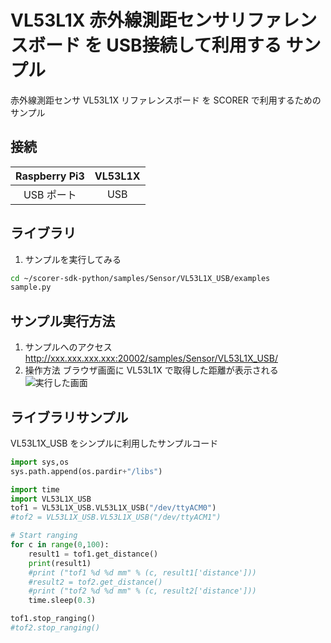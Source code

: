 # VL53L1X 赤外線測距センサリファレンスボード を USB接続して利用する サンプル
赤外線測距センサ VL53L1X リファレンスボード を SCORER で利用するためのサンプル

## 接続
| Raspberry Pi3 | VL53L1X |
|:------------:|:------------:|
| USB ポート | USB |

## ライブラリ

1. サンプルを実行してみる
```bash
cd ~/scorer-sdk-python/samples/Sensor/VL53L1X_USB/examples
sample.py
```

## サンプル実行方法
1. サンプルへのアクセス
http://xxx.xxx.xxx.xxx:20002/samples/Sensor/VL53L1X_USB/
2. 操作方法
ブラウザ画面に VL53L1X で取得した距離が表示される<br>
![実行した画面]()


## ライブラリサンプル
VL53L1X_USB をシンプルに利用したサンプルコード
```python:sample.py
import sys,os
sys.path.append(os.pardir+"/libs")

import time
import VL53L1X_USB
tof1 = VL53L1X_USB.VL53L1X_USB("/dev/ttyACM0")
#tof2 = VL53L1X_USB.VL53L1X_USB("/dev/ttyACM1")

# Start ranging
for c in range(0,100):
    result1 = tof1.get_distance()
    print(result1)
    #print ("tof1 %d %d mm" % (c, result1['distance']))
    #result2 = tof2.get_distance()
    #print ("tof2 %d %d mm" % (c, result2['distance']))
    time.sleep(0.3)

tof1.stop_ranging()
#tof2.stop_ranging()
```
